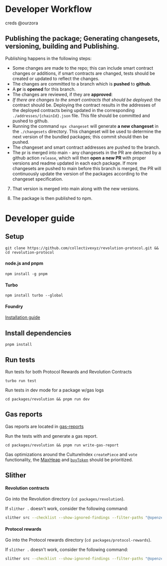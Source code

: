 # Developer Workflow

creds @ourzora

## Publishing the package; Generating changesets, versioning, building and Publishing.

Publishing happens in the following steps:

- Some changes are made to the repo; this can include smart contract changes or additions, if smart contracts are changed, tests should be created or updated to reflect the changes.
- The changes are committed to a branch which is **pushed** to **github**.
- A **pr** is **opened** for this branch.
- The changes are reviewed, if they are **approved**:
- _If there are changes to the smart contracts that should be deployed_: the contract should be. Deploying the contract results in the addresses of the deployed contracts being updated in the corresponding `./addresses/{chainId}.json` file. This file should be committed and pushed to github.
- Running the command `npx changeset` will generate **a new changeset** in the `./changesets` directory. This changeset will be used to determine the next version of the bundled packages; this commit should then be pushed.
- The changeset and smart contract addresses are pushed to the branch.
- The pr is merged into main - any changesets in the PR are detected by a github action `release`, which will then **open a new PR** with proper versions and readme updated in each each package. If more changesets are pushed to main before this branch is merged, the PR will continuously update the version of the packages according to the changeset specification.

7. That version is merged into main along with the new versions.

8. The package is then published to npm.

# Developer guide

## Setup

```
git clone https://github.com/collectivexyz/revolution-protocol.git && cd revolution-protocol
```

#### node.js and pnpm

```
npm install -g pnpm
```

#### Turbo

```
npm install turbo --global
```

#### Foundry

[Installation guide](https://book.getfoundry.sh/getting-started/installation)

## Install dependencies

```
pnpm install
```

## Run tests

Run tests for both Protocol Rewards and Revolution Contracts

```
turbo run test
```

Run tests in dev mode for a package w/gas logs

```
cd packages/revolution && pnpm run dev
```

## Gas reports

Gas reports are located in [gas-reports](https://github.com/collectivexyz/revolution-protocol/tree/main/gas-reports)

Run the tests with and generate a gas report.

```
cd packages/revolution && pnpm run write-gas-report
```

Gas optimizations around the CultureIndex `createPiece` and `vote` functionality, the [MaxHeap](https://github.com/collectivexyz/revolution-protocol/blob/main/packages/revolution/src/MaxHeap.sol) and [`buyToken`](https://github.com/collectivexyz/revolution-protocol/blob/main/packages/revolution/src/RevolutionPointsEmitter.sol) should be prioritized.

## Slither

#### Revolution contracts

Go into the Revolution directory (`cd packages/revolution`).

If `slither .` doesn't work, consider the following command:

```bash
slither src --checklist --show-ignored-findings --filter-paths "@openzeppelin|ERC721|Votes.sol|VotesUpgradeable.sol|ERC20Upgradeable.sol" --config-file="../../slither.config.json"
```

#### Protocol rewards

Go into the Protocol rewards directory (`cd packages/protocol-rewards`).

If `slither .` doesn't work, consider the following command:

```bash
slither src --checklist --show-ignored-findings --filter-paths "@openzeppelin" --config-file="../../slither.config.json"
```
